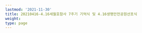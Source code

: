 ```yaml
---
lastmod: '2021-11-30'
title: 20210416-4.16세월호참사 7주기 기억식 및 4.16생명안전공원선포식
weight: 
type: page
---
```

